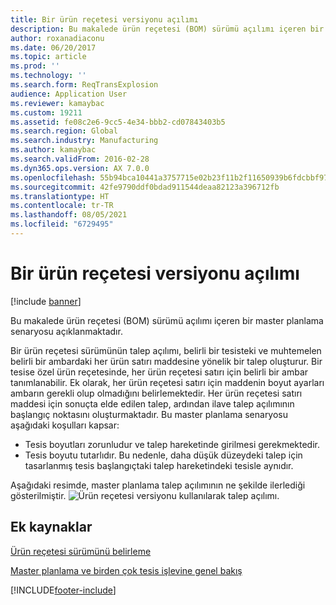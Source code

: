```yaml
---
title: Bir ürün reçetesi versiyonu açılımı
description: Bu makalede ürün reçetesi (BOM) sürümü açılımı içeren bir master planlama senaryosu açıklanmaktadır.
author: roxanadiaconu
ms.date: 06/20/2017
ms.topic: article
ms.prod: ''
ms.technology: ''
ms.search.form: ReqTransExplosion
audience: Application User
ms.reviewer: kamaybac
ms.custom: 19211
ms.assetid: fe08c2e6-9cc5-4e34-bbb2-cd07843403b5
ms.search.region: Global
ms.search.industry: Manufacturing
ms.author: kamaybac
ms.search.validFrom: 2016-02-28
ms.dyn365.ops.version: AX 7.0.0
ms.openlocfilehash: 55b94bca10441a3757715e02b23f11b2f11650939b6fdcbbf978f896b414d016
ms.sourcegitcommit: 42fe9790ddf0bdad911544deaa82123a396712fb
ms.translationtype: HT
ms.contentlocale: tr-TR
ms.lasthandoff: 08/05/2021
ms.locfileid: "6729495"
---
```

# <a name="explosion-of-a-bom-version"></a>Bir ürün reçetesi versiyonu açılımı

[!include [banner](../includes/banner.md)]

Bu makalede ürün reçetesi (BOM) sürümü açılımı içeren bir master planlama senaryosu açıklanmaktadır.

Bir ürün reçetesi sürümünün talep açılımı, belirli bir tesisteki ve muhtemelen belirli bir ambardaki her ürün satırı maddesine yönelik bir talep oluşturur. Bir tesise özel ürün reçetesinde, her ürün reçetesi satırı için belirli bir ambar tanımlanabilir. Ek olarak, her ürün reçetesi satırı için maddenin boyut ayarları ambarın gerekli olup olmadığını belirlemektedir. Her ürün reçetesi satırı maddesi için sonuçta elde edilen talep, ardından ilave talep açılımının başlangıç noktasını oluşturmaktadır. Bu master planlama senaryosu aşağıdaki koşulları kapsar:

-   Tesis boyutları zorunludur ve talep hareketinde girilmesi gerekmektedir.
-   Tesis boyutu tutarlıdır. Bu nedenle, daha düşük düzeydeki talep için tasarlanmış tesis başlangıçtaki talep hareketindeki tesisle aynıdır.

Aşağıdaki resimde, master planlama talep açılımının ne şekilde ilerlediği gösterilmiştir. ![Ürün reçetesi versiyonu kullanılarak talep açılımı.](./media/multisitedemandexplosionscenariousingbomversion.gif)

## <a name="additional-resources"></a>Ek kaynaklar

[Ürün reçetesi sürümünü belirleme](master-plan-bom-version-determined.md)

[Master planlama ve birden çok tesis işlevine genel bakış](master-plan-multisite-functionality.md)





[!INCLUDE[footer-include](../../includes/footer-banner.md)]